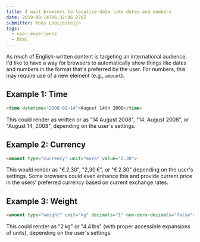 ```yaml
---
title: I want browsers to localize data like dates and numbers
date: 2019-08-14T06:32:06.276Z
submitter: Koos Looijesteijn
tags:
  - user-experience
  - html
---
```


As much of English-written content is targeting an international audience, I'd like to have a way for browsers to automatically show things like dates and numbers in the format that's preferred by the user. For numbers, this may require use of a new element (e.g., `amount`).

## Example 1: Time

```html
<time datetime="2008-02-14">August 14th 2008</time>
```

This could render as written or as "14 August 2008", "14. August 2008", or "August 14, 2008", depending on the user's settings.

## Example 2: Currency

```html
<amount type="currency" unit="euro" value="2.30">
```

This would render as "€ 2,30", "2,30 €", or "€ 2.30" depending on the user's settings. Some browsers could even enhance this and provide current price in the users’ preferred currency based on current exchange rates.

## Example 3: Weight

```html
<amount type="weight" unit="kg" decimals="1" non-zero-decimals="false">
```

This could render as "2 kg" or "4.4 lbs" (with proper accessible expansions of units), depending on the user's settings.
